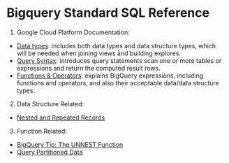 # Bigquery Standard SQL Reference


1. Google Cloud Platform Documentation:
  * [Data types](https://cloud.google.com/bigquery/docs/reference/standard-sql/data-types): includes both data types and data structure types, which will be needed when joining views and building explores.
  * [Query Syntax](https://cloud.google.com/bigquery/docs/reference/standard-sql/query-syntax): introduces query statements scan one or more tables or expressions and return the computed result rows.
  * [Functions & Operators](https://cloud.google.com/bigquery/docs/reference/standard-sql/functions-and-operators): explains BigQuery expressions, including functions and operators, and also their acceptable data/data structure types.

2. Data Structure Related:
  * [Nested and Repeated Records](http://www.simba.com/products/BigQuery/doc/ODBC_InstallGuide/win/content/odbc/bq/features/records.htm)

3. Function Related:
  * [BigQuery Tip: The UNNEST Function](https://firebase.googleblog.com/2017/03/bigquery-tip-unnest-function.html)
  * [Query Partitioned Data](https://discourse.looker.com/t/simplifying-partitioned-date-filters-in-bigquery/4380)

